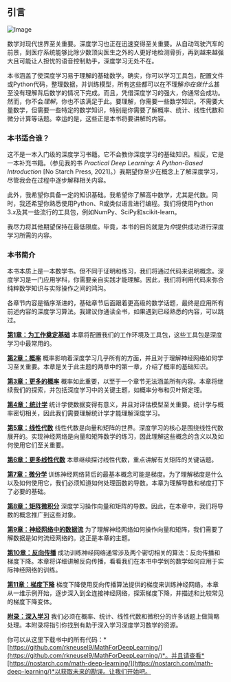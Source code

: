 ## 引言

![Image](Images/common.jpg)

数学对现代世界至关重要。深度学习也正在迅速变得至关重要。从自动驾驶汽车的前景，到医疗系统能够比除少数顶尖医生之外的人更好地检测骨折，再到越来越强大且可能让人担忧的语音控制助手，深度学习无处不在。

本书涵盖了使深度学习易于理解的基础数学。确实，你可以学习工具包，配置文件或Python代码，整理数据，并训练模型，所有这些都可以在不理解*你在做什么*甚至没有理解背后数学的情况下完成。而且，凭借深度学习的强大，你通常会成功。然而，你不会*理解*，你也不该满足于此。要理解，你需要一些数学知识。不需要大量数学，但需要一些特定的数学知识，特别是你需要了解概率、统计、线性代数和微分计算等话题。幸运的是，这些正是本书将要讲解的内容。

### 本书适合谁？

这不是一本入门级的深度学习书籍。它不会教你深度学习的基础知识。相反，它是一本补充书籍。（参见我的书 *Practical Deep Learning: A Python-Based Introduction* [No Starch Press, 2021]。）我期望你至少在概念上了解深度学习，尽管我会在过程中逐步解释相关内容。

此外，我希望你具备一定的知识基础。我希望你了解高中数学，尤其是代数。同时，我还希望你熟悉使用Python、R或类似语言进行编程。我们将使用Python 3.*x*及其一些流行的工具包，例如NumPy、SciPy和scikit-learn。

我尽力将其他期望保持在最低限度。毕竟，本书的目的就是为*你*提供成功进行深度学习所需的内容。

### 本书简介

本书本质上是一本数学书。但不同于证明和练习，我们将通过代码来说明概念。深度学习是一门应用学科，你需要亲自实践才能理解。因此，我们将利用代码来弥合纯粹数学知识与实际操作之间的鸿沟。

各章节内容是循序渐进的，基础章节后面跟着更高级的数学话题，最终是应用所有前述内容的深度学习算法。我建议你通读全书，如果遇到已经熟悉的内容，可以跳过。

**[第1章：为工作奠定基础](ch01.xhtml#ch01)** 本章将配置我们的工作环境及工具包，这些工具包是深度学习中最常用的。

**[第2章：概率](ch02.xhtml#ch02)** 概率影响着深度学习几乎所有的方面，并且对于理解神经网络如何学习至关重要。本章是关于此主题的两章中的第一章，介绍了概率的基础知识。

**[第3章：更多的概率](ch03.xhtml#ch03)** 概率如此重要，以至于一个章节无法涵盖所有内容。本章将继续我们的探索，并包括深度学习中的关键主题，如概率分布和贝叶斯定理。

**[第4章：统计学](ch04.xhtml#ch04)** 统计学使数据变得有意义，并且对评估模型至关重要。统计学与概率密切相关，因此我们需要理解统计学才能理解深度学习。

**[第5章：线性代数](ch05.xhtml#ch05)** 线性代数是向量和矩阵的世界。深度学习的核心是围绕线性代数展开的。实现神经网络是向量和矩阵数学的练习，因此理解这些概念的含义以及如何使用它们至关重要。

**[第6章：更多线性代数](ch06.xhtml#ch06)** 本章继续探讨线性代数，重点讲解有关矩阵的关键话题。

**[第7章：微分学](ch07.xhtml#ch07)** 训练神经网络背后的最基本概念可能是梯度。为了理解梯度是什么以及如何使用它，我们必须知道如何处理函数的导数。本章为理解导数和梯度打下了必要的基础。

**[第8章：矩阵微积分](ch08.xhtml#ch08)** 深度学习操作向量和矩阵的导数。因此，在本章中，我们将导数的概念推广到这些对象。

**[第9章：神经网络中的数据流](ch09.xhtml#ch09)** 为了理解神经网络如何操作向量和矩阵，我们需要了解数据是如何流经网络的。这正是本章的主题。

**[第10章：反向传播](ch10.xhtml#ch10)** 成功训练神经网络通常涉及两个密切相关的算法：反向传播和梯度下降。本章将详细讲解反向传播，看看我们在本书中学到的数学如何应用于实际神经网络的训练。

**[第11章：梯度下降](ch11.xhtml#ch11)** 梯度下降使用反向传播算法提供的梯度来训练神经网络。本章从一维示例开始，逐步深入到全连接神经网络，探索梯度下降，并描述和比较常见的梯度下降变体。

**[附录：深入学习](app01.xhtml)** 我们必须在概率、统计、线性代数和微积分的许多话题上做简略处理。本附录将指引你找到有助于深入学习深度学习数学的资源。

你可以从这里下载书中的所有代码：*[https://github.com/rkneusel9/MathForDeepLearning/](https://github.com/rkneusel9/MathForDeepLearning/)*。并且请查看*[https://nostarch.com/math-deep-learning/](https://nostarch.com/math-deep-learning/)*以获取未来的勘误。让我们开始吧。
